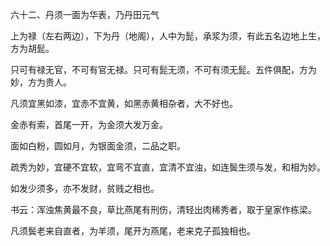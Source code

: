 六十二、丹须一面为华表，乃丹田元气

上为禄（左右两边），下为丹（地阁），人中为髭，承浆为须，有此五名边地上生，方为胡髭。

只可有禄无官，不可有官无禄。只可有髭无须，不可有须无髭。五件俱配，方为妙，方为贵人。

凡须宜黑如漆，宜赤不宜黄，如黑赤黄相杂者，大不好也。

金赤有索，首尾一开，为金须大发万金。

面如白粉，圆如月，为银面金须，二品之职。

疏秀为妙，宜硬不宜软，宜弯不宜直，宜清不宜浊，如连鬓生须与发，和相为妙。

如发少须多，亦不发财，贫贱之相也。

书云：浑浊焦黄最不良，草比燕尾有刑伤，清轻出肉稀秀者，取于皇家作栋梁。

凡须鬓老来自直者，为羊须，尾开为燕尾，老来克子孤独相也。

